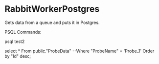 # RabbitWorkerPostgres

Gets data from a queue and puts it in Postgres.

PSQL Commands:

psql test2

select * 
From public."ProbeData"
--Where "ProbeName" = 'Probe_1'
Order by "Id" desc;
